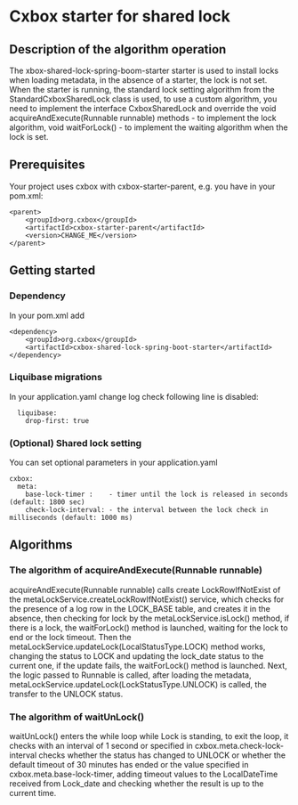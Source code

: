 # Cxbox starter for shared lock

## Description of the algorithm operation

The xbox-shared-lock-spring-boom-starter starter is used to install locks when loading metadata, in the absence of a starter, the lock is not set.
When the starter is running, the standard lock setting algorithm from the StandardCxboxSharedLock class is used, to use a custom algorithm, you need to implement the interface
CxboxSharedLock and override the void acquireAndExecute(Runnable runnable) methods - to implement the lock algorithm, void waitForLock() - to implement the waiting algorithm when the lock is set.

## Prerequisites
Your project uses cxbox with cxbox-starter-parent, e.g. you have in your pom.xml:
```
<parent>
    <groupId>org.cxbox</groupId>
    <artifactId>cxbox-starter-parent</artifactId>
    <version>CHANGE_ME</version>
</parent>
```

## Getting started
### Dependency
In your pom.xml add
```
<dependency>
    <groupId>org.cxbox</groupId>
    <artifactId>cxbox-shared-lock-spring-boot-starter</artifactId>
</dependency>
```
### Liquibase migrations

In your application.yaml change log check following line is disabled:

```
  liquibase:
    drop-first: true
```

### (Optional) Shared lock setting
You can set optional parameters in your application.yaml

```
cxbox:
  meta:
    base-lock-timer :    - timer until the lock is released in seconds (default: 1800 sec)
    check-lock-interval: - the interval between the lock check in milliseconds (default: 1000 ms)
```

## Algorithms

### The algorithm of acquireAndExecute(Runnable runnable)

acquireAndExecute(Runnable runnable) calls create LockRowIfNotExist of the metaLockService.createLockRowIfNotExist() service, 
which checks for the presence of a log row in the LOCK_BASE table, and creates it in the absence, then checking for lock by the metaLockService.isLock() method, if there is a lock, the waitForLock() method is launched, 
waiting for the lock to end or the lock timeout. Then the metaLockService.updateLock(LocalStatusType.LOCK) method works, changing the status to LOCK and updating the lock_date status to the current one, if the update fails, the waitForLock() method is launched.
Next, the logic passed to Runnable is called, after loading the metadata, metaLockService.updateLock(LockStatusType.UNLOCK) is called, the transfer to the UNLOCK status.

### The algorithm of waitUnLock()

waitUnLock() enters the while loop while Lock is standing, to exit the loop, it checks with an interval of 1 second or specified in cxbox.meta.check-lock-interval checks whether the status
has changed to UNLOCK or whether the default timeout of 30 minutes has ended or the value specified in cxbox.meta.base-lock-timer, adding timeout values to the LocalDateTime received from Lock_date and checking whether the result is up to the current time.


  


